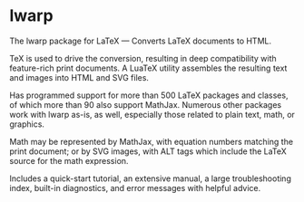 # lwarp
The lwarp package for LaTeX — Converts LaTeX documents to HTML.

TeX is used to drive the conversion, resulting in deep compatibility with feature-rich print documents.  A LuaTeX utility assembles the resulting text and images into HTML and SVG files.

Has programmed support for more than 500 LaTeX packages and classes, of which more than 90 also support MathJax.  Numerous other packages work with lwarp as-is, as well, especially those related to plain text, math, or graphics.

Math may be represented by MathJax, with equation numbers matching the print document; or by SVG images, with ALT tags which include the LaTeX source for the math expression.

Includes a quick-start tutorial, an extensive manual, a large troubleshooting index, built-in diagnostics, and error messages with helpful advice.
